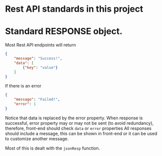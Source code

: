 # Rest API standards in this project

# Standard RESPONSE object. 
Most Rest API endpoints will return

```json
{
    "message": "Success!",
    "data": [
        {"key": "value"}
    ]
}
```

If there is an error

```json
{
    "message": "Failed!",
    "error": 1
}
```

Notice that data is replaced by the error property.
When response is successful, error property may or may not be sent (to avoid redundancy), therefore, front-end should check `data` or `error` properties
All responses should include a message, this can be shown in front-end or it can be used to customize another message.

Most of this is dealt with the `jsonResp` function.